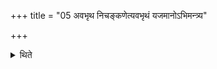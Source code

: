+++
title = "05 अवभृथ निचङ्कणेत्यवभृथं यजमानोऽभिमन्त्र्य"

+++

<details><summary>थिते</summary>

5. After having addressed the Avabhr̥tha with avabhr̥tha nicaṅkuṇa...[^1], after having taken bath with sumitrā na āpaḥ...[^2] and drupadādiva...[^3], having stood while praising the sun with udvayaṁ tamasaspari...[^4], the sacrificer throws back (with the front part of his foot) the bank of the water.  

[^1-4]: TB II.6.6.3-4; cf.VIII.8.15-18b. 
</details>
